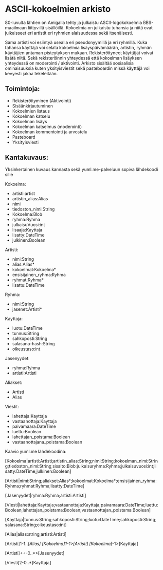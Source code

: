 ASCII-kokoelmien arkisto
=========================
80-luvulta lähtien on Amigalla tehty ja julkaistu ASCII-logokokoelmia BBS-maailmaan liittyvillä sisällöillä.
Kokoelmia on julkaistu tuhansia ja niitä ovat julkaisseet eri artistit eri ryhmien alaisuudessa sekä itsenäisesti.

Sama artisti voi esiintyä usealla eri pseudonyymillä ja eri ryhmillä. Kuka tahansa käyttäjä voi selata kokoelmia lisäyspäivämäärän, artistin, ryhmän käyttäjien antaman pisteytyksen mukaan. Rekisteröityneet käyttäjät voivat lisätä niitä. Sekä rekisteröinnin yhteydessä että kokoelman lisäyksen yhteydessä on moderointi / aktivointi.
Arkisto sisältää sosiaalisia ominaisuuksia kuten yksityisviestit sekä pasteboardin missä käyttäjä voi kevyesti jakaa tekeleitään.


Toimintoja:
-----------
* Rekisteröityminen (Aktivointi)
* Sisäänkirjautuminen
* Kokoelmien listaus
* Kokoelman katselu
* Kokoelman lisäys
* Kokoelman katselmus (moderointi)
* Kokoelman kommentointi ja arvostelu
* Pasteboard
* Yksityisviesti


Kantakuvaus:
------------

Yksinkertainen kuvaus kannasta sekä yuml.me-palveluun sopiva lähdekoodi sille

Kokoelma:
* artisti:artist
* artistin_alias:Alias
* nimi
* tiedoston_nimi:String
* Kokoelma:Blob
* ryhma:Ryhma
* julkaisuVuosi:int
* lisaaja:Kayttaja
* lisatty:DateTime
* julkinen:Boolean

Artisti:
 * nimi:String
 * alias:Alias*
 * kokoelmat:Kokoelma*
 * ensisijainen_ryhma:Ryhma
 * ryhmat:Ryhma*
 * lisattu:DateTime

Ryhma:
 * nimi:String
 * jasenet:Artisti*

Kayttaja:
 * luotu:DateTime
 * tunnus:String
 * sahkoposti:String
 * salasana-hash:String
 * oikeustaso:int

Jasenyydet:
 * ryhma:Ryhma
 * artisti:Artisti

Aliakset:
 * Artisti
 * Alias

Viestit:
 * lahettaja:Kayttaja
 * vastaanottaja:Kayttaja
 * paivamaara:DateTime
 * luettu:Boolean
 * lahettajan_poistama:Boolean
 * vastaanottajana_poistama:Boolean


Kaavio yuml.me lähdekoodina:

[Kokoelma|artisti:Artisti;artistin_alias:String;nimi:String;kokoelman_nimi:String;tiedoston_nimi:String;sisalto:Blob;julkaisuryhma:Ryhma;julkaisuvuosi:int;lisatty:DateTime;julkinen:Boolean]

[Artisti|nimi:String;aliakset:Alias*;kokoelmat:Kokoelma*;ensisijainen_ryhma:Ryhma;ryhmat:Ryhma;lisatty:DateTime]

[Jasenyydet|ryhma:Ryhma;artisti:Artisti]

[Viesti|lahettaja:Kayttaja;vastaanottaja:Kayttaja;paivamaara:DateTime;luettu:Boolean;lahettajan_poistama:Boolean;vastaanottajan_poistama:Boolean]

[Kayttaja|tunnus:String;sahkoposti:String;luotu:DateTime;sahkoposti:String;salasana:String;oikeustaso:int]


[Alias|alias:string;artisti:Artisti]

[Artisti]1-1..*[Alias]
[Kokoelma]1-1>[Artisti]
[Kokoelma]*-1>[Kayttaja]


[Artisti]++-0..*>[Jasenyydet]

[Viesti]2-0..*[Kayttaja]


